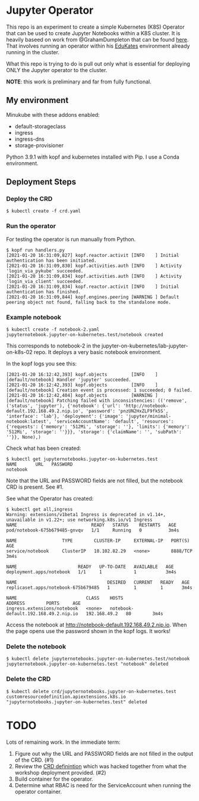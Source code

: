 # Jupyter Operator

This repo is an experiment to create a simple Kubernetes (K8S) Operator that can be used to create
Jupyter Notebooks within  a K8S cluster. It is heavily baseed on work from @GrahamDumpleton that 
can be found [here](https://github.com/jupyter-on-kubernetes/lab-jupyter-on-k8s-02).
That involves running an operator within his [EduKates](https://github.com/eduk8s/eduk8s) 
environment already running in the cluster.

What this repo is trying to do is pull out only what is essential for deploying ONLY the Jupyter operator
to the cluster.

**NOTE**: this work is preliminary and far from fully functional.

## My environment

Minukube  with these addons enabled:
* default-storageclass
* ingress
* ingress-dns
* storage-provisioner

Python 3.9.1 with kopf and kubernetes installed with Pip.
I use a Conda environment.

## Deployment Steps

### Deploy the CRD

```
$ kubectl create -f crd.yaml
```

### Run the operator

For testing the operator is run manually from Python.
```
$ kopf run handlers.py 
[2021-01-20 16:31:09,827] kopf.reactor.activit [INFO    ] Initial authentication has been initiated.
[2021-01-20 16:31:09,830] kopf.activities.auth [INFO    ] Activity 'login_via_pykube' succeeded.
[2021-01-20 16:31:09,834] kopf.activities.auth [INFO    ] Activity 'login_via_client' succeeded.
[2021-01-20 16:31:09,834] kopf.reactor.activit [INFO    ] Initial authentication has finished.
[2021-01-20 16:31:09,844] kopf.engines.peering [WARNING ] Default peering object not found, falling back to the standalone mode.
```


### Example notebook

```
$ kubectl create -f notebook-2.yaml 
jupyternotebook.jupyter-on-kubernetes.test/notebook created
```

This corresponds to notebook-2 in the jupyter-on-kubernetes/lab-jupyter-on-k8s-02 repo.
It deploys a very basic notebook environment.

In the kopf logs you see this:
```
[2021-01-20 16:12:42,393] kopf.objects         [INFO    ] [default/notebook] Handler 'jupyter' succeeded.
[2021-01-20 16:12:42,393] kopf.objects         [INFO    ] [default/notebook] Creation event is processed: 1 succeeded; 0 failed.
[2021-01-20 16:12:42,404] kopf.objects         [WARNING ] [default/notebook] Patching failed with inconsistencies: (('remove', ('status', 'jupyter'), {'notebook': {'url': 'http://notebook-default.192.168.49.2.nip.io', 'password': 'pnzUN2HxZLF9fk5S', 'interface': 'lab'}, 'deployment': {'image': 'jupyter/minimal-notebook:latest', 'serviceAccountName': 'default', 'resources': {'requests': {'memory': '512Mi', 'storage': ''}, 'limits': {'memory': '512Mi', 'storage': ''}}}, 'storage': {'claimName': '', 'subPath': ''}}, None),)
```

Check what has been created:
```
$ kubectl get jupyternotebooks.jupyter-on-kubernetes.test
NAME       URL   PASSWORD
notebook         
```
Note that the URL and PASSWORD fields are not filled, but the notebook CRD is present. See #1.

See what the Operator has created:
```
$ kubectl get all,ingress
Warning: extensions/v1beta1 Ingress is deprecated in v1.14+, unavailable in v1.22+; use networking.k8s.io/v1 Ingress
NAME                            READY   STATUS    RESTARTS   AGE
pod/notebook-675b679485-gnvqv   1/1     Running   0          3m4s

NAME                 TYPE        CLUSTER-IP     EXTERNAL-IP   PORT(S)    AGE
service/notebook     ClusterIP   10.102.82.29   <none>        8888/TCP   3m4s

NAME                       READY   UP-TO-DATE   AVAILABLE   AGE
deployment.apps/notebook   1/1     1            1           3m4s

NAME                                  DESIRED   CURRENT   READY   AGE
replicaset.apps/notebook-675b679485   1         1         1       3m4s

NAME                          CLASS    HOSTS                                  ADDRESS        PORTS     AGE
ingress.extensions/notebook   <none>   notebook-default.192.168.49.2.nip.io   192.168.49.2   80        3m4s
```

Access the notebook at http://notebook-default.192.168.49.2.nip.io. When the page opens use the password
shown in the kopf logs. It works!

### Delete the notebook
```
$ kubectl delete jupyternotebooks.jupyter-on-kubernetes.test/notebook
jupyternotebook.jupyter-on-kubernetes.test "notebook" deleted
```


### Delete the CRD
```
$ kubectl delete crd/jupyternotebooks.jupyter-on-kubernetes.test
customresourcedefinition.apiextensions.k8s.io "jupyternotebooks.jupyter-on-kubernetes.test" deleted
```

# TODO

Lots of remaining work. In the immediate term:

1. Figure out why the URL and PASSWORD fields are not filled in the output of the CRD. (#1)
2. Review the [CRD definintion](crd.yaml) which was hacked together from what the workshop deployment provided. (#2)
3. Build container for the operator.
4. Determine what RBAC is need for the ServiceAccount when running the operator container.

